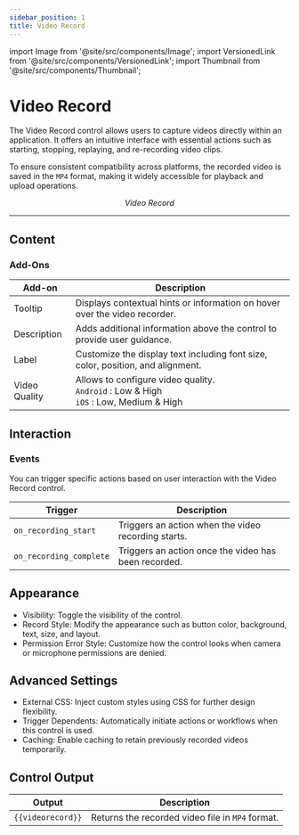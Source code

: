 ```yaml
---
sidebar_position: 1
title: Video Record
---
```

import Image from '@site/src/components/Image';
import VersionedLink from '@site/src/components/VersionedLink';
import Thumbnail from '@site/src/components/Thumbnail';

# Video Record


The Video Record control allows users to capture videos directly within an application. It offers an intuitive interface with essential actions such as starting, stopping, replaying, and re-recording video clips.

To ensure consistent compatibility across platforms, the recorded video is saved in the `MP4` format, making it widely accessible for playback and upload operations.

<figure>
  <Thumbnail src="/img/reference/controls/video-record/video-record.png" alt="Video Record" />
  <figcaption align="center"><i>Video Record</i></figcaption>
</figure>


---


<figure>
  <Thumbnail src="/img/reference/controls/video-record/content.png" alt="Video Record Content" />
</figure>


## Content

### Add-Ons

| Add-on     | Description |
|------------|-------------|
| Tooltip | Displays contextual hints or information on hover over the video recorder. |
| Description | Adds additional information above the control to provide user guidance. |
| Label | Customize the display text including font size, color, position, and alignment. |
| Video Quality | Allows to configure video quality.  <br /> `Android` : Low & High <br /> `iOS` : Low, Medium & High


## Interaction

### Events

You can trigger specific actions based on user interaction with the Video Record control.

| Trigger | Description |
|---------|-------------|
| `on_recording_start` | Triggers an action when the video recording starts. |
| `on_recording_complete` | Triggers an action once the video has been recorded. |

## Appearance

- Visibility: Toggle the visibility of the control.
- Record Style: Modify the appearance such as button color, background, text, size, and layout.
- Permission Error Style: Customize how the control looks when camera or microphone permissions are denied.

## Advanced Settings

- External CSS: Inject custom styles using CSS for further design flexibility.
- Trigger Dependents: Automatically initiate actions or workflows when this control is used.
- Caching: Enable caching to retain previously recorded videos temporarily.

## Control Output

| Output               | Description                                      |
|----------------------|--------------------------------------------------|
| `{{videorecord}}`    | Returns the recorded video file in `MP4` format. |
